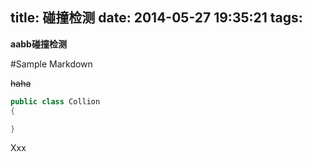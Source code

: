 title: 碰撞检测
date: 2014-05-27 19:35:21
tags:
---
__aabb碰撞检测__

#Sample Markdown

~~haha~~

```c#
public class Collion
{

}
```

Xxx
